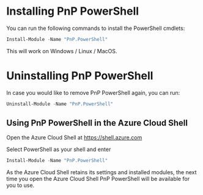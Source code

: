 # Installing PnP PowerShell

You can run the following commands to install the PowerShell cmdlets:

```powershell
Install-Module -Name "PnP.PowerShell"
```

This will work on Windows / Linux / MacOS.

# Uninstalling PnP PowerShell

In case you would like to remove PnP PowerShell again, you can run:

```powershell
Uninstall-Module -Name "PnP.PowerShell"
```

## Using PnP PowerShell in the Azure Cloud Shell

Open the Azure Cloud Shell at https://shell.azure.com

Select PowerShell as your shell and enter

```powershell
Install-Module -Name "PnP.PowerShell"
```

As the Azure Cloud Shell retains its settings and installed modules, the next time you open the Azure Cloud Shell PnP PowerShell will be available for you to use.

